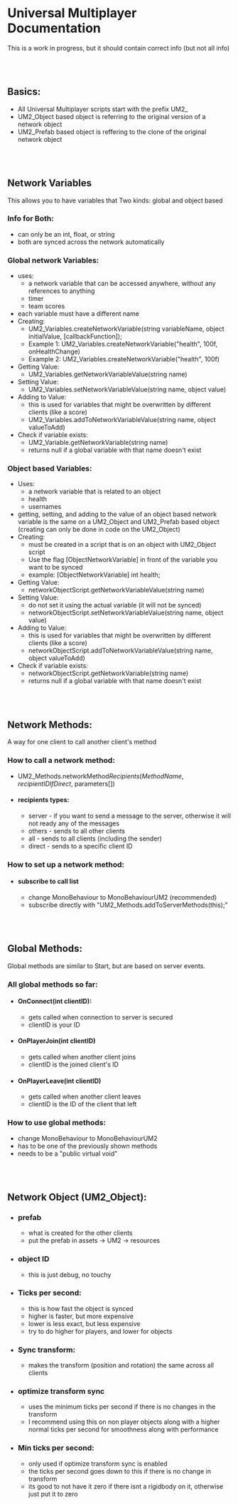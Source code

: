# Universal Multiplayer Documentation
This is a work in progress, but it should contain correct info (but not all info)

<br></br>
## **Basics:**
- All Universal Multiplayer scripts start with the prefix UM2_
- UM2_Object based object is referring to the original version of a network object
- UM2_Prefab based object is reffering to the clone of the original network object

<br></br>
## Network Variables
This allows you to have variables that Two kinds: global and object based

### Info for Both:
- can only be an int, float, or string
- both are synced across the network automatically

### Global network Variables:
- uses:
  - a network variable that can be accessed anywhere, without any references to anything
  - timer
  - team scores
- each variable must have a different name
- Creating:
  - UM2_Variables.createNetworkVariable<float>(string variableName, object initialValue, [callbackFunction]);
  - Example 1: UM2_Variables.createNetworkVariable<float>("health", 100f, onHealthChange)
  - Example 2: UM2_Variables.createNetworkVariable<float>("health", 100f)
- Getting Value:
  - UM2_Variables.getNetworkVariableValue(string name)
- Setting Value:
  - UM2_Variables.setNetworkVariableValue(string name, object value)
- Adding to Value:
  - this is used for variables that might be overwritten by different clients (like a score)
  - UM2_Variables.addToNetworkVariableValue(string name, object valueToAdd)
- Check if variable exists:
  - UM2_Variable.getNetworkVariable(string name)
  - returns null if a global variable with that name doesn't exist

### Object based Variables:
- Uses:
  - a network variable that is related to an object
  - health
  - usernames
- getting, setting, and adding to the value of an object based network variable is the same on a UM2_Object and UM2_Prefab based object (creating can only be done in code on the UM2_Object)
- Creating:
  - must be created in a script that is on an object with UM2_Object script 
  - Use the flag [ObjectNetworkVariable] in front of the variable you want to be synced
  - example: [ObjectNetworkVariable] int health;
- Getting Value:
  - networkObjectScript.getNetworkVariableValue(string name)
- Setting Value:
  - do not set it using the actual variable (it will not be synced)
  - networkObjectScript.setNetworkVariableValue(string name, object value)
- Adding to Value:
  - this is used for variables that might be overwritten by different clients (like a score)
  - networkObjectScript.addToNetworkVariableValue(string name, object valueToAdd)
- Check if variable exists:
  - networkObjectScript.getNetworkVariable(string name)
  - returns null if a global variable with that name doesn't exist

<br></br>
## Network Methods:
A way for one client to call another client's method

### How to call a network method:
- UM2_Methods.networkMethod*Recipients*(*MethodName*, *recipientIDIfDirect*, parameters[])
- #### recipients types:
  - server - if you want to send a message to the server, otherwise it will not ready any of the messages
  - others - sends to all other clients
  - all - sends to all clients (including the sender)
  - direct - sends to a specific client ID

### How to set up a network method:
- #### subscribe to call list
  - change MonoBehaviour to MonoBehaviourUM2 (recommended)
  - subscribe directly with "UM2_Methods.addToServerMethods(this);"

<br></br>
## Global Methods:
Global methods are similar to Start, but are based on server events. 

### All global methods so far:
- #### OnConnect(int clientID):
  - gets called when connection to server is secured
  - clientID is your ID
- #### OnPlayerJoin(int clientID)
  - gets called when another client joins
  - clientID is the joined client's ID
- #### OnPlayerLeave(int clientID)
  - gets called when another client leaves
  - clientID is the ID of the client that left


### How to use global methods:
- change MonoBehaviour to MonoBehaviourUM2
- has to be one of the previously shown methods
- needs to be a "public virtual void"

<br></br>
## Network Object (UM2_Object):
- ### prefab
  - what is created for the other clients
  - put the prefab in assets -> UM2 -> resources
- ### object ID 
  - this is just debug, no touchy
- ### Ticks per second:
  - this is how fast the object is synced
  - higher is faster, but more expensive
  - lower is less exact, but less expensive
  - try to do higher for players, and lower for objects
- ### Sync transform:
  - makes the transform (position and rotation) the same across all clients
- ### optimize transform sync
  - uses the minimum ticks per second if there is no changes in the transform
  - I recommend using this on non player objects along with a higher normal ticks per second for smoothness along with performance
- ### Min ticks per second:
  - only used if optimize transform sync is enabled
  - the ticks per second goes down to this if there is no change in transform
  - its good to not have it zero if there isnt a rigidbody on it, otherwise just put it to zero